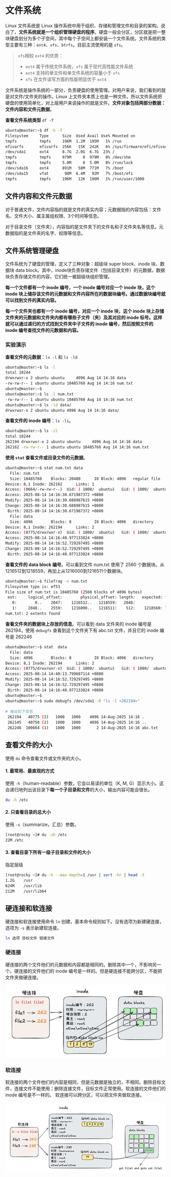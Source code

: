 # 文件系统

Linux 文件系统是 Linux 操作系统中用于组织、存储和管理文件和目录的架构。说白了，**文件系统就是一个组织管理硬盘的程序**。硬盘一般会分区，分区就是把一整块硬盘划分为多个子空间，其中每个子空间上都安装一个文件系统。文件系统的类型主要有三种：`ext4`、`xfs`、`btrfs`。目前主流使用的是 `xfs`。

>`xfs`相较 `ext4` 的优势：
>- `ext4` 属于传统文件系统，`xfs` 属于现代高性能文件系统
>- `ext4` 支持的单文件和单文件系统的容量小于 `xfs`
>- `xfs` 在文件读写方面的性能明显优于 `ext4`

文件系统是操作系统的一部分，负责硬盘的使用管理。对用户来说，我们看到的就是对文件/文件夹的操作。Linux 上文件夹本质上也是一种文件。所以文件系统把硬盘的使用简单化，对上层用户来说操作的就是文件。**文件对象包括两部分数据：文件内容和文件元数据**。

**查看文件系统类型** `df -T`

~~~bash
ubuntu@master:~$ df -h -T
Filesystem     Type      Size  Used Avail Use% Mounted on
tmpfs          tmpfs     196M  1.2M  195M   1% /run
efivarfs       efivarfs  256K   15K  242K   6% /sys/firmware/efi/efivars
/dev/sda1      ext4      8.7G  2.0G  6.7G  23% /
tmpfs          tmpfs     979M     0  979M   0% /dev/shm
tmpfs          tmpfs     5.0M     0  5.0M   0% /run/lock
/dev/sda16     ext4      891M   58M  771M   7% /boot
/dev/sda15     vfat       98M  6.4M   92M   7% /boot/efi
tmpfs          tmpfs     196M   12K  196M   1% /run/user/1000
~~~



## 文件内容和文件元数据

对于普通文件，文件内容指的就是文件的真实内容；元数据指的内容包括：文件名、文件大小、属主属组权限、3个时间等信息。

对于目录文件（文件夹），内容指的是文件夹下的文件名和子文件夹名等信息。元数据指的是文件夹的名字、权限等信息。



## 文件系统管理硬盘

文件系统为了硬盘的管理，定义了三种对象：超级块 super block、inode 块、数据块 data block。其中，inode块负责存储文件（包括目录文件）的元数据，数据块负责存储文件的内容，它们统一被超级块组织管理。

**每一个文件都有一个 inode 编号，一个 inode 编号对应一个 inode 块，这个 inode 块上储存该文件的元数据和文件内容所在的数据块编号。通过数据块编号就可以找到文件的真实内容。**

**每一个文件夹也都有一个 inode 编号，对应一个 inode 块，这个 inode 块上存储文件夹的元数据和文件夹内都有哪些子文件（夹）及其对应的 inode 标号。这样就可以通过递归的方式找到文件夹中子文件的 inode 编号，然后按照文件的 inode 编号查找文件的元数据和内容。**



### 实验演示

**查看文件的元数据**：`ls -l` 和 `ls -ld`

~~~bash
ubuntu@master:~$ ls -l
total 10244
drwxrwxr-x 2 ubuntu ubuntu     4096 Aug 14 14:16 data
-rw-rw-r-- 1 ubuntu ubuntu 10485760 Aug 14 14:16 num.txt
ubuntu@master:~$
ubuntu@master:~$ ls -l num.txt
-rw-rw-r-- 1 ubuntu ubuntu 10485760 Aug 14 14:16 num.txt
ubuntu@master:~$ ls -ld data/
drwxrwxr-x 2 ubuntu ubuntu 4096 Aug 14 14:16 data/
~~~

**查看文件的 inode 编号**：`ls -li`。

~~~bash
ubuntu@master:~$ ls -il
total 10244
262194 drwxrwxr-x 2 ubuntu ubuntu     4096 Aug 14 14:16 data
262162 -rw-rw-r-- 1 ubuntu ubuntu 10485760 Aug 14 14:16 num.txt
~~~

**使用 `stat` 查看文件或目录文件的元数据**。

~~~bash
ubuntu@master:~$ stat num.txt data
  File: num.txt
  Size: 10485760  	Blocks: 20480      IO Block: 4096   regular file
Device: 8,1	Inode: 262162      Links: 1
Access: (0664/-rw-rw-r--)  Uid: ( 1000/  ubuntu)   Gid: ( 1000/  ubuntu)
Access: 2025-08-14 14:16:30.671987372 +0800
Modify: 2025-08-14 14:16:30.688987615 +0800
Change: 2025-08-14 14:16:30.688987615 +0800
 Birth: 2025-08-14 14:16:30.671987372 +0800
  File: data
  Size: 4096      	Blocks: 8          IO Block: 4096   directory
Device: 8,1	Inode: 262194      Links: 2
Access: (0775/drwxrwxr-x)  Uid: ( 1000/  ubuntu)   Gid: ( 1000/  ubuntu)
Access: 2025-08-14 14:16:40.977133824 +0800
Modify: 2025-08-14 14:16:52.729297495 +0800
Change: 2025-08-14 14:16:52.729297495 +0800
 Birth: 2025-08-14 14:16:40.977133824 +0800
~~~



**查看文件的 data block 编号**。可以看到文件 num.txt 使用了 2560 个数据块。从1216512到1218559，再加上从1216000到1216511个数据块。

~~~bash
ubuntu@master:~$ filefrag -v num.txt
Filesystem type is: ef53
File size of num.txt is 10485760 (2560 blocks of 4096 bytes)
 ext:     logical_offset:        physical_offset: length:   expected: flags:
   0:        0..    2047:    1216512..   1218559:   2048:
   1:     2048..    2559:    1216000..   1216511:    512:    1218560: last,eof
num.txt: 2 extents found
~~~



**查看文件夹的数据块上存放的信息**。可以看到 data 文件夹的 inode 编号是 262194，使用 `debugfs` 查看到这个文件夹下有 abc.txt 文件，并且它的 inode 编号是 262246

~~~bash
ubuntu@master:~$ stat  data
  File: data
  Size: 4096      	Blocks: 8          IO Block: 4096   directory
Device: 8,1	Inode: 262194      Links: 2
Access: (0775/drwxrwxr-x)  Uid: ( 1000/  ubuntu)   Gid: ( 1000/  ubuntu)
Access: 2025-08-14 14:40:13.799687114 +0800
Modify: 2025-08-14 14:16:52.729297495 +0800
Change: 2025-08-14 14:16:52.729297495 +0800
 Birth: 2025-08-14 14:16:40.977133824 +0800
ubuntu@master:~$
ubuntu@master:~$ sudo debugfs /dev/sda1 -R "ls -l <262194>"

# 输出如下信息
 262194   40775 (2)   1000   1000    4096 14-Aug-2025 14:16 .
 262145   40750 (2)   1000   1000    4096 14-Aug-2025 14:16 ..
 262246  100664 (1)   1000   1000       2 14-Aug-2025 14:16 abc.txt
~~~



## 查看文件的大小

使用 `du` 命令查看文件或文件夹的大小。

#### 1. 最常用、最直观的方式

使用 `-h`（human-readable）参数，它会以易读的单位（K, M, G）显示大小。这会递归地列出该目录下**每一个子目录和文件**的大小，输出内容可能会很长。

```bash
du -h /etc
```

#### 2. 只查看目录的总大小

使用 `-s`（summarize，汇总）参数。

```bash
[root@rocky ~]# du -sh /etc
22M	/etc
```

#### 3. 查看目录下所有一级子目录和文件的大小

指定层级

```bash
[root@rocky ~]# du -h --max-depth=1 /usr | sort -hr | head -3
1.2G	/usr
624M	/usr/lib
212M	/usr/lib64
```





## 硬连接和软连接

硬连接和软连接使用命令 `ln` 创建，基本命令规则如下。没有选项为新建硬连接，选项为 `-s` 表示新建软连接。

~~~bash
ln 选项 目标文件 链接文件
~~~



### 硬连接

硬连接的两个文件他们的元数据和内容都是相同的。删除其中一个，不影响另一个。硬连接的文件他们的 inode 编号是一样的。但是硬连接不能跨分区，不能把文件夹做硬连接。

![](hard_links.png)

### 软连接

软连接的两个文件他们的内容是相同，但是元数据是独立的，不相同。删除目标文件，连接文件不能使用；删除连接文件，目标文件正常使用。软连接的文件他们的 inode 编号是不一样的。 软连接可以跨分区，可以把文件夹做软连接。

![](soft_links.png)
